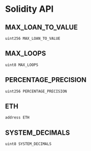 # Solidity API

## MAX_LOAN_TO_VALUE

```solidity
uint256 MAX_LOAN_TO_VALUE
```

## MAX_LOOPS

```solidity
uint8 MAX_LOOPS
```

## PERCENTAGE_PRECISION

```solidity
uint256 PERCENTAGE_PRECISION
```

## ETH

```solidity
address ETH
```

## SYSTEM_DECIMALS

```solidity
uint8 SYSTEM_DECIMALS
```

